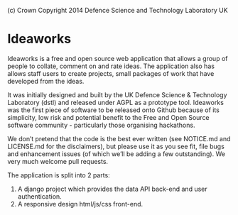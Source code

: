 (c) Crown Copyright 2014 Defence Science and Technology Laboratory UK

# Ideaworks

Ideaworks is a free and open source web application that allows a group of people to collate, comment on and rate ideas. The application also has
allows staff users to create projects, small packages of work that have developed from the ideas. 

It was initially designed and built by the UK Defence Science & Technology Laboratory (dstl) and released under AGPL as a prototype tool. Ideaworks was the first piece of software to be released onto Github because of its simplicity, low risk and potential benefit to the Free and Open Source software community - particularly those organising hackathons.

We don’t pretend that the code is the best ever written (see NOTICE.md and LICENSE.md for the disclaimers), but please use it as you see fit, file bugs and enhancement issues (of which we’ll be adding a few outstanding). We very much welcome pull requests. 

The application is split into 2 parts:

1. A django project which provides the data API back-end and user authentication.
2. A responsive design html/js/css front-end. 


